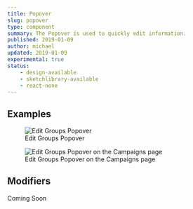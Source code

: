 ```yaml
---
title: Popover
slug: popover
type: component
summary: The Popover is used to quickly edit information.
published: 2019-01-09
author: michael
updated: 2019-01-09
experimental: true
status:
    - design-available
    - sketchlibrary-available
    - react-none
---
```


##  Examples

<figure>
    <img src="/static/images/popover.png" alt="Edit Groups Popover">
    <figcaption>Edit Groups Popover</figcaption>
</figure>

<figure>
    <img src="/static/images/popover-in-action.png" alt="Edit Groups Popover on the Campaigns page">
    <figcaption>Edit Groups Popover on the Campaigns page</figcaption>
</figure>

## Modifiers
Coming Soon